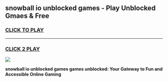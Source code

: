
## snowball io unblocked games - Play Unblocked Gmaes & Free
<h3>
<a href="https://premium.freeplayer.one?title=snowball_io_unblocked_games&ref=20F">CLICK TO PLAY</a></h3>
<hr>

<h3>
<a href="https://premium.freeplayer.one?title=snowball_io_unblocked_games&ref=20F">CLICK 2 PLAY</a>
  
</h3>

<a href="https://premium.freeplayer.one?title=snowball_io_unblocked_games&ref=20F/"><img src="https://clearcache.store/games.png"></a>


**snowball io unblocked games games unblocked: Your Gateway to Fun and Accessible Online Gaming**
